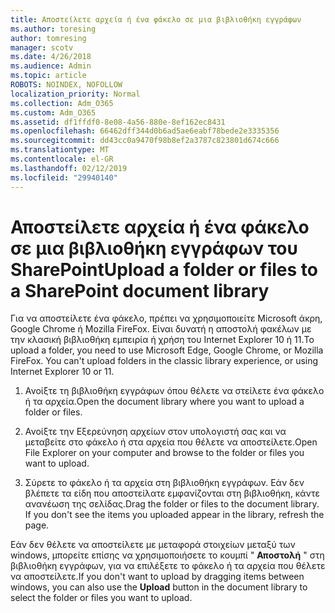 ```yaml
---
title: Αποστείλετε αρχεία ή ένα φάκελο σε μια βιβλιοθήκη εγγράφων
ms.author: toresing
author: tomresing
manager: scotv
ms.date: 4/26/2018
ms.audience: Admin
ms.topic: article
ROBOTS: NOINDEX, NOFOLLOW
localization_priority: Normal
ms.collection: Adm_O365
ms.custom: Adm_O365
ms.assetid: df1ffdf0-8e08-4a56-880e-8ef162ec8431
ms.openlocfilehash: 66462dff344d0b6ad5ae6eabf78bede2e3335356
ms.sourcegitcommit: dd43cc0a9470f98b8ef2a3787c823801d674c666
ms.translationtype: MT
ms.contentlocale: el-GR
ms.lasthandoff: 02/12/2019
ms.locfileid: "29940140"
---
```

# <a name="upload-a-folder-or-files-to-a-sharepoint-document-library"></a><span data-ttu-id="20629-102">Αποστείλετε αρχεία ή ένα φάκελο σε μια βιβλιοθήκη εγγράφων του SharePoint</span><span class="sxs-lookup"><span data-stu-id="20629-102">Upload a folder or files to a SharePoint document library</span></span>

<span data-ttu-id="20629-p101">Για να αποστείλετε ένα φάκελο, πρέπει να χρησιμοποιείτε Microsoft άκρη, Google Chrome ή Mozilla FireFox. Είναι δυνατή η αποστολή φακέλων με την κλασική βιβλιοθήκη εμπειρία ή χρήση του Internet Explorer 10 ή 11.</span><span class="sxs-lookup"><span data-stu-id="20629-p101">To upload a folder, you need to use Microsoft Edge, Google Chrome, or Mozilla FireFox. You can't upload folders in the classic library experience, or using Internet Explorer 10 or 11.</span></span>
  
1. <span data-ttu-id="20629-105">Ανοίξτε τη βιβλιοθήκη εγγράφων όπου θέλετε να στείλετε ένα φάκελο ή τα αρχεία.</span><span class="sxs-lookup"><span data-stu-id="20629-105">Open the document library where you want to upload a folder or files.</span></span>
    
2. <span data-ttu-id="20629-106">Ανοίξτε την Εξερεύνηση αρχείων στον υπολογιστή σας και να μεταβείτε στο φάκελο ή στα αρχεία που θέλετε να αποστείλετε.</span><span class="sxs-lookup"><span data-stu-id="20629-106">Open File Explorer on your computer and browse to the folder or files you want to upload.</span></span>
    
3. <span data-ttu-id="20629-p102">Σύρετε το φάκελο ή τα αρχεία στη βιβλιοθήκη εγγράφων. Εάν δεν βλέπετε τα είδη που αποστείλατε εμφανίζονται στη βιβλιοθήκη, κάντε ανανέωση της σελίδας.</span><span class="sxs-lookup"><span data-stu-id="20629-p102">Drag the folder or files to the document library. If you don't see the items you uploaded appear in the library, refresh the page.</span></span> 
    
<span data-ttu-id="20629-109">Εάν δεν θέλετε να αποστείλετε με μεταφορά στοιχείων μεταξύ των windows, μπορείτε επίσης να χρησιμοποιήσετε το κουμπί " **Αποστολή** " στη βιβλιοθήκη εγγράφων, για να επιλέξετε το φάκελο ή τα αρχεία που θέλετε να αποστείλετε.</span><span class="sxs-lookup"><span data-stu-id="20629-109">If you don't want to upload by dragging items between windows, you can also use the **Upload** button in the document library to select the folder or files you want to upload.</span></span> 
  

